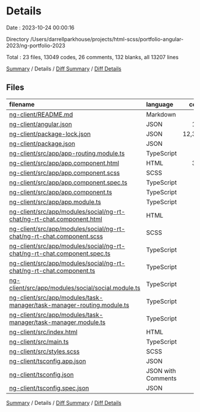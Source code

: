 # Details

Date : 2023-10-24 00:00:16

Directory /Users/darrellparkhouse/projects/html-scss/portfolio-angular-2023/ng-portfolio-2023

Total : 23 files,  13049 codes, 26 comments, 132 blanks, all 13207 lines

[Summary](results.md) / Details / [Diff Summary](diff.md) / [Diff Details](diff-details.md)

## Files
| filename | language | code | comment | blank | total |
| :--- | :--- | ---: | ---: | ---: | ---: |
| [ng-client/README.md](/ng-client/README.md) | Markdown | 14 | 0 | 14 | 28 |
| [ng-client/angular.json](/ng-client/angular.json) | JSON | 107 | 0 | 1 | 108 |
| [ng-client/package-lock.json](/ng-client/package-lock.json) | JSON | 12,318 | 0 | 1 | 12,319 |
| [ng-client/package.json](/ng-client/package.json) | JSON | 38 | 0 | 1 | 39 |
| [ng-client/src/app/app-routing.module.ts](/ng-client/src/app/app-routing.module.ts) | TypeScript | 8 | 0 | 3 | 11 |
| [ng-client/src/app/app.component.html](/ng-client/src/app/app.component.html) | HTML | 390 | 22 | 73 | 485 |
| [ng-client/src/app/app.component.scss](/ng-client/src/app/app.component.scss) | SCSS | 0 | 0 | 1 | 1 |
| [ng-client/src/app/app.component.spec.ts](/ng-client/src/app/app.component.spec.ts) | TypeScript | 25 | 0 | 5 | 30 |
| [ng-client/src/app/app.component.ts](/ng-client/src/app/app.component.ts) | TypeScript | 9 | 0 | 2 | 11 |
| [ng-client/src/app/app.module.ts](/ng-client/src/app/app.module.ts) | TypeScript | 18 | 0 | 3 | 21 |
| [ng-client/src/app/modules/social/ng-rt-chat/ng-rt-chat.component.html](/ng-client/src/app/modules/social/ng-rt-chat/ng-rt-chat.component.html) | HTML | 1 | 0 | 1 | 2 |
| [ng-client/src/app/modules/social/ng-rt-chat/ng-rt-chat.component.scss](/ng-client/src/app/modules/social/ng-rt-chat/ng-rt-chat.component.scss) | SCSS | 0 | 0 | 1 | 1 |
| [ng-client/src/app/modules/social/ng-rt-chat/ng-rt-chat.component.spec.ts](/ng-client/src/app/modules/social/ng-rt-chat/ng-rt-chat.component.spec.ts) | TypeScript | 17 | 0 | 5 | 22 |
| [ng-client/src/app/modules/social/ng-rt-chat/ng-rt-chat.component.ts](/ng-client/src/app/modules/social/ng-rt-chat/ng-rt-chat.component.ts) | TypeScript | 8 | 0 | 3 | 11 |
| [ng-client/src/app/modules/social/social.module.ts](/ng-client/src/app/modules/social/social.module.ts) | TypeScript | 12 | 0 | 4 | 16 |
| [ng-client/src/app/modules/task-manager/task-manager-routing.module.ts](/ng-client/src/app/modules/task-manager/task-manager-routing.module.ts) | TypeScript | 0 | 0 | 1 | 1 |
| [ng-client/src/app/modules/task-manager/task-manager.module.ts](/ng-client/src/app/modules/task-manager/task-manager.module.ts) | TypeScript | 9 | 0 | 4 | 13 |
| [ng-client/src/index.html](/ng-client/src/index.html) | HTML | 13 | 0 | 1 | 14 |
| [ng-client/src/main.ts](/ng-client/src/main.ts) | TypeScript | 4 | 0 | 4 | 8 |
| [ng-client/src/styles.scss](/ng-client/src/styles.scss) | SCSS | 0 | 1 | 1 | 2 |
| [ng-client/tsconfig.app.json](/ng-client/tsconfig.app.json) | JSON | 13 | 1 | 1 | 15 |
| [ng-client/tsconfig.json](/ng-client/tsconfig.json) | JSON with Comments | 32 | 1 | 1 | 34 |
| [ng-client/tsconfig.spec.json](/ng-client/tsconfig.spec.json) | JSON | 13 | 1 | 1 | 15 |

[Summary](results.md) / Details / [Diff Summary](diff.md) / [Diff Details](diff-details.md)